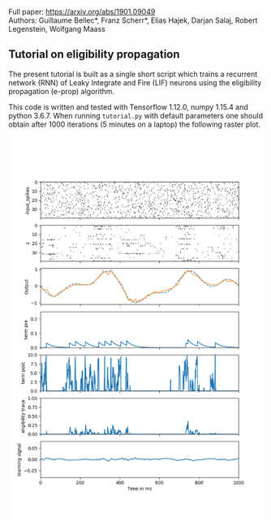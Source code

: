 Full paper: https://arxiv.org/abs/1901.09049  
Authors: Guillaume Bellec\*, Franz Scherr\*, Elias Hajek, Darjan Salaj, Robert Legenstein, Wolfgang Maass

## Tutorial on eligibility propagation

The present tutorial is built as a single short script which trains a recurrent network (RNN) of Leaky Integrate and Fire (LIF) neurons
using the eligibility propagation (e-prop) algorithm.

This code is written and tested with Tensorflow 1.12.0, numpy 1.15.4 and python 3.6.7.
When running `tutorial.py` with default parameters one should obtain after 1000 iterations (5 minutes on a laptop) the following raster plot.

<img src="./figures/raster.png"
     alt="Raster plot"
     style="width: 200;" />
